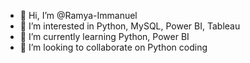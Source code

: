 - 👋 Hi, I’m @Ramya-Immanuel
- 👀 I’m interested in Python, MySQL, Power BI, Tableau
- 🌱 I’m currently learning Python, Power BI
- 💞️ I’m looking to collaborate on Python coding


<!---
Ramya-Immanuel/Ramya-Immanuel is a ✨ special ✨ repository because its `README.md` (this file) appears on your GitHub profile.
You can click the Preview link to take a look at your changes.
--->
